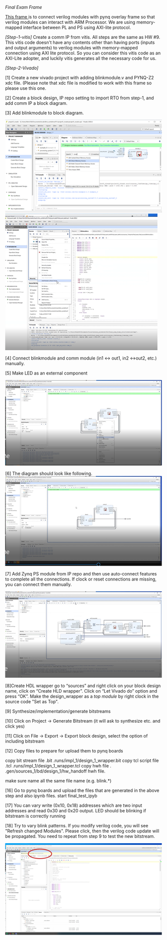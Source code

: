 *Final Exam Frame*

<a href="https://github.com/gt-cs3220/gt-cs3220.github.io/tree/master/final_exam_frame"> This frame </a> is to connect verilog modules with pynq overlay frame so that verilog modules can interact with ARM Processor. We are using memory-mapped interface between PL and PS using AXI-lite protocol. 

*[Step-1-vitis]*
Create a comm IP from vitis. All steps are the same as HW #9. 
This vitis code doesn't have any contents other than having ports (inputs and output arguments)  to verilog modules with memory-mapped connection using AXI lite protocol.  So you can consider this vitis code as an AXI-Lite adopter, and luckily vitis generates all the necessary code for us. 


*[Step-2-Vivado]* 

[1] Create a new vivado project with adding blinkmodule.v and PYNQ-Z2 xdc file. (Please note that xdc file is modified to work with this frame so please use this one. 

[2] Create a block design, IP repo setting to import RTO from step-1, and add comm IP a block diagram. 

[3] Add blinkmodule to block diagram. 

<img src="figs/dma_selection.png">

<img src="figs/module_top.png"> 

[4] Connect blinkmodule and comm module (in1 <-> out1, in2 <->out2, etc.) manually. 

[5] Make LED as an external component 

<img src="figs/make_external.png"> 

[6] The diagram should look like following. 
<img src="figs/add_outcome.png"> 

[7] Add Zynq PS module from IP repo and then use auto-connect features to complete all the connections. If clock or reset connections are missing, you can connect them manually. 

<img src="figs/final_final_diagram.png">

[8]Create HDL wrapper go to “sources” and right click on your block design name, click on “Create HLD wrapper”. Click on “Let Vivado do” option and press “OK”. Make the design_wrapper as a *top module* by right clock in the source code "Set as Top". 

[9] Synthesize/implementation/generate bitstreams

[10] Click on Project -> Generate Bitstream (it will ask to synthesize etc. and click yes)


[11] Click on File -> Export -> Export block design, select the option of including bitstream

[12] Copy files to prepare for upload them to pynq boards 

copy bit stream file .bit
.runs/impl_1/design_1_wrapper.bit 
copy tcl script file .tcl .runs/impl_1/design_1_wrapper.tcl
copy hwh file . .gen/sources_1/bd/design_1/hw_handoff   hwh file.

make sure name all the same file name (e.g. blink.*) 

[16] Go to pynq boards and upload the files that are generated in the above step and also ipynb files.  start final_test_ipyb 

[17] You can vary write (0x10, 0x18) addresses which are two input addresses and read 0x30 and 0x20 output. LED should be blinking if bitstream is correctly running 

[18] Try to vary blink patterns. 
If you modify verilog code, you will see "Refresh changed Modules". Please click, then the verilog code update will be propagated. You need to repeat from step 9 to test the new bitstream. 

<img src="figs/update_module.png"> 



